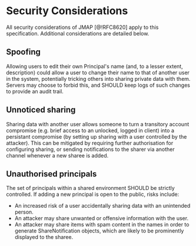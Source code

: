 # Security Considerations

All security considerations of JMAP [@!RFC8620] apply to this specification. Additional considerations are detailed below.

## Spoofing

Allowing users to edit their own Principal's name (and, to a lesser extent, description) could allow a user to change their name to that of another user in the system, potentially tricking others into sharing private data with them. Servers may choose to forbid this, and SHOULD keep logs of such changes to provide an audit trail.

## Unnoticed sharing

Sharing data with another user allows someone to turn a transitory account compromise (e.g. brief access to an unlocked, logged in client) into a persistant compromise (by setting up sharing with a user controlled by the attacker). This can be mitigated by requiring further authorisation for configuring sharing, or sending notifications to the sharer via another channel whenever a new sharee is added.

## Unauthorised principals

The set of principals within a shared environment SHOULD be strictly controlled. If adding a new principal is open to the public, risks include:
* An increased risk of a user accidentally sharing data with an unintended
  person.
* An attacker may share unwanted or offensive information with the user.
* An attacker may share items with spam content in the names in order to
  generate ShareNotification objects, which are likely to be prominently
  displayed to the sharee.
